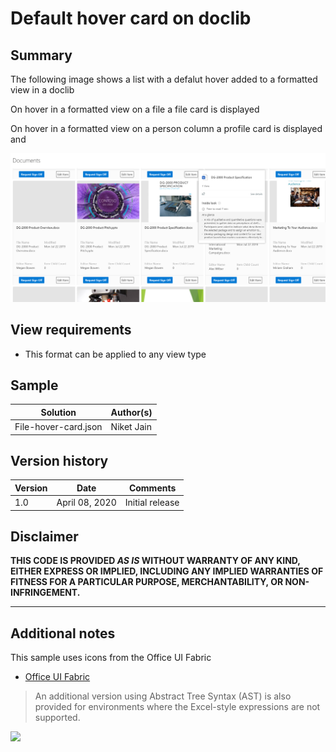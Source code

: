 # Default hover card on doclib

## Summary
The following image shows a list with a defalut hover added to a formatted view in a doclib

On hover in a formatted view on a file a file card is displayed

On hover in a formatted view on a person column a profile card is displayed and

![screenshot of the sample](./File_hover.png)

## View requirements
- This format can be applied to any view type

## Sample

Solution|Author(s)
--------|---------
File-hover-card.json | Niket Jain

## Version history

Version|Date|Comments
-------|----|--------
1.0|April 08, 2020|Initial release


## Disclaimer
**THIS CODE IS PROVIDED *AS IS* WITHOUT WARRANTY OF ANY KIND, EITHER EXPRESS OR IMPLIED, INCLUDING ANY IMPLIED WARRANTIES OF FITNESS FOR A PARTICULAR PURPOSE, MERCHANTABILITY, OR NON-INFRINGEMENT.**

---

## Additional notes
This sample uses icons from the Office UI Fabric

- [Office UI Fabric](https://developer.microsoft.com/en-us/fabric)

> An additional version using Abstract Tree Syntax (AST) is also provided for environments where the Excel-style expressions are not supported.

<img src="https://telemetry.sharepointpnp.com/sp-dev-list-formatting/view-samples/default-hover-cards" />
